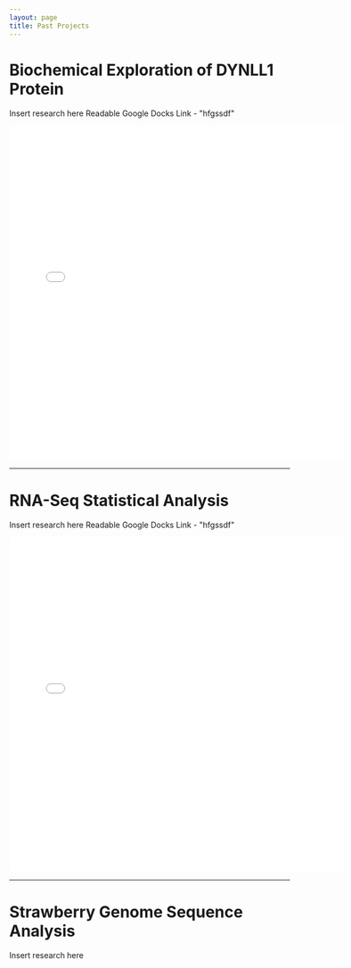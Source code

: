 ```yaml
---
layout: page
title: Past Projects
---
```


# Biochemical Exploration of DYNLL1 Protein
Insert research here
Readable Google Docks Link - "hfgssdf"

<embed src="/assets/img/LC8_article.pdf" width="600" height="600" 
 type="application/pdf">
 
--- 
# RNA-Seq Statistical Analysis
Insert research here
Readable Google Docks Link - "hfgssdf"

<embed src="/assets/img/RNASeq_article.pdf" width="600" height="600"
 type="application/pdf">
 
---
# Strawberry Genome Sequence Analysis
Insert research here

